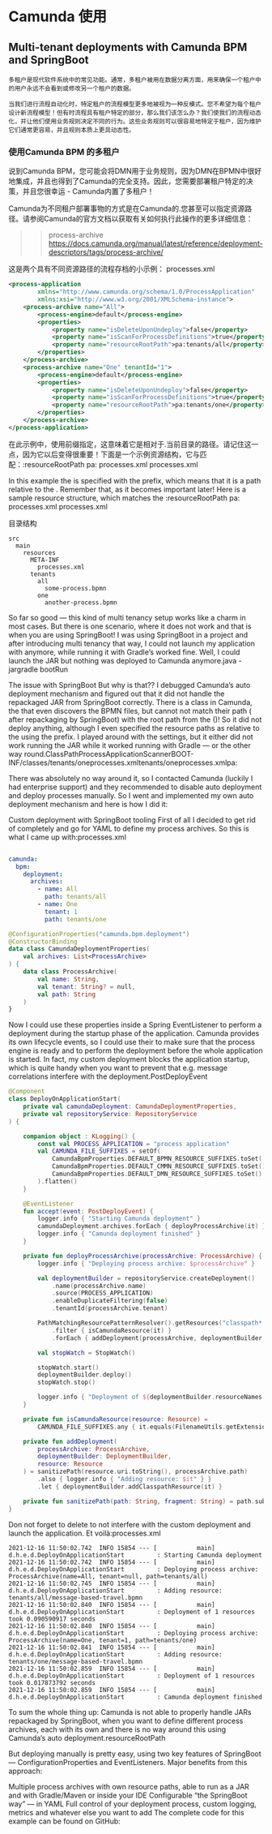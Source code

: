 # Camunda  使用

## Multi-tenant deployments with Camunda BPM and SpringBoot

    多租户是现代软件系统中的常见功能。通常，多租户被用在数据分离方面，用来确保一个租户中的用户永远不会看到或修改另一个租户的数据。

    当我们进行流程自动化时，特定租户的流程模型更多地被视为一种反模式。您不希望为每个租户设计新流程模型！但有时流程具有租户特定的部分，那么我们该怎么办？我们使我们的流程动态化，并让他们使用业务规则决定不同的行为。这些业务规则可以很容易地特定于租户，因为维护它们通常更容易，并且规则本质上更具动态性。

### 使用Camunda BPM 的多租户

  说到Camunda BPM，您可能会将DMN用于业务规则，因为DMN在BPMN中很好地集成，并且也得到了Camunda的完全支持。因此，您需要部署租户特定的决策，并且您很幸运 - Camunda内置了多租户！

  Camunda为不同租户部署事物的方式是在Camunda的.您甚至可以指定资源路径。请参阅Camunda的官方文档以获取有关如何执行此操作的更多详细信息：

  >> process-archive  <https://docs.camunda.org/manual/latest/reference/deployment-descriptors/tags/process-archive/>

这是两个具有不同资源路径的流程存档的小示例：
processes.xml

```xml
<process-application
        xmlns="http://www.camunda.org/schema/1.0/ProcessApplication"
        xmlns:xsi="http://www.w3.org/2001/XMLSchema-instance">
    <process-archive name="All">
        <process-engine>default</process-engine>
        <properties>
            <property name="isDeleteUponUndeploy">false</property>
            <property name="isScanForProcessDefinitions">true</property>
            <property name="resourceRootPath">pa:tenants/all</property>
        </properties>
    </process-archive>
    <process-archive name="One" tenantId="1">
        <process-engine>default</process-engine>
        <properties>
            <property name="isDeleteUponUndeploy">false</property>
            <property name="isScanForProcessDefinitions">true</property>
            <property name="resourceRootPath">pa:tenants/one</property>
        </properties>
    </process-archive>
</process-application>
```

在此示例中，使用前缀指定，这意味着它是相对于.当前目录的路径。请记住这一点，因为它以后变得很重要！下面是一个示例资源结构，它与匹配：:resourceRootPath pa: processes.xml processes.xml

In this example the is specified with the prefix, which means that it is a path relative to the . Remember that, as it becomes important later! Here is a sample resource structure, which matches the :resourceRootPath pa: processes.xml processes.xml

目录结构

```
src
  main
    resources
      META-INF
        processes.xml   
      tenants
        all
          some-process.bpmn
        one
          another-process.bpmn
```

So far so good — this kind of multi tenancy setup works like a charm in most cases. But there is one scenario, where it does not work and that is when you are using SpringBoot! I was using SpringBoot in a project and after introducing multi tenancy that way, I could not launch my application with anymore, while running it with Gradle’s worked fine. Well, I could launch the JAR but nothing was deployed to Camunda anymore.java -jargradle bootRun

The issue with SpringBoot
But why is that?? I debugged Camunda’s auto deployment mechanism and figured out that it did not handle the repackaged JAR from SpringBoot correctly. There is a class in Camunda, the that even discovers the BPMN files, but cannot not match their path ( after repackaging by SpringBoot) with the root path from the ()! So it did not deploy anything, although I even specified the resource paths as relative to the using the prefix. I played around with the settings, but it either did not work running the JAR while it worked running with Gradle — or the other way round.ClassPathProcessApplicationScannerBOOT-INF/classes/tenants/oneprocesses.xmltenants/oneprocesses.xmlpa:

There was absolutely no way around it, so I contacted Camunda (luckily I had enterprise support) and they recommended to disable auto deployment and deploy processes manually. So I went and implemented my own auto deployment mechanism and here is how I did it:

Custom deployment with SpringBoot tooling
First of all I decided to get rid of completely and go for YAML to define my process archives. So this is what I came up with:processes.xml



```application.yaml 

camunda:
  bpm:
    deployment:
      archives:
        - name: All
          path: tenants/all
        - name: One
          tenant: 1
          path: tenants/one
```

```CamundaDeploymentProperties.kt 
@ConfigurationProperties("camunda.bpm.deployment")
@ConstructorBinding
data class CamundaDeploymentProperties(
    val archives: List<ProcessArchive>
) {
    data class ProcessArchive(
        val name: String,
        val tenant: String? = null,
        val path: String
    )
}
```

Now I could use these properties inside a Spring EventListener to perform a deployment during the startup phase of the application. Camunda provides its own lifecycle events, so I could use their to make sure that the process engine is ready and to perform the deployment before the whole application is started. In fact, my custom deployment blocks the application startup, which is quite handy when you want to prevent that e.g. message correlations interfere with the deployment.PostDeployEvent

```DeployOnApplicationStart.kt 
@Component
class DeployOnApplicationStart(
    private val camundaDeployment: CamundaDeploymentProperties,
    private val repositoryService: RepositoryService
) {

    companion object : KLogging() {
        const val PROCESS_APPLICATION = "process application"
        val CAMUNDA_FILE_SUFFIXES = setOf(
            CamundaBpmProperties.DEFAULT_BPMN_RESOURCE_SUFFIXES.toSet(),
            CamundaBpmProperties.DEFAULT_CMMN_RESOURCE_SUFFIXES.toSet(),
            CamundaBpmProperties.DEFAULT_DMN_RESOURCE_SUFFIXES.toSet()
        ).flatten()
    }

    @EventListener
    fun accept(event: PostDeployEvent) {
        logger.info { "Starting Camunda deployment" }
        camundaDeployment.archives.forEach { deployProcessArchive(it) }
        logger.info { "Camunda deployment finished" }
    }

    private fun deployProcessArchive(processArchive: ProcessArchive) {
        logger.info { "Deploying process archive: $processArchive" }

        val deploymentBuilder = repositoryService.createDeployment()
            .name(processArchive.name)
            .source(PROCESS_APPLICATION)
            .enableDuplicateFiltering(false)
            .tenantId(processArchive.tenant)

        PathMatchingResourcePatternResolver().getResources("classpath*:${processArchive.path}/**/*.*")
            .filter { isCamundaResource(it) }
            .forEach { addDeployment(processArchive, deploymentBuilder, it) }

        val stopWatch = StopWatch()

        stopWatch.start()
        deploymentBuilder.deploy()
        stopWatch.stop()

        logger.info { "Deployment of ${deploymentBuilder.resourceNames.size} resources took ${stopWatch.totalTimeSeconds} seconds" }
    }

    private fun isCamundaResource(resource: Resource) =
        CAMUNDA_FILE_SUFFIXES.any { it.equals(FilenameUtils.getExtension(resource.filename)) }

    private fun addDeployment(
        processArchive: ProcessArchive,
        deploymentBuilder: DeploymentBuilder,
        resource: Resource
    ) = sanitizePath(resource.uri.toString(), processArchive.path)
        .also { logger.info { "Adding resource: $it" } }
        .let { deploymentBuilder.addClasspathResource(it) }

    private fun sanitizePath(path: String, fragment: String) = path.substring(path.indexOf(fragment))
}
```

Don not forget to delete to not interfere with the custom deployment and launch the application. Et voilà:processes.xml

```
2021-12-16 11:50:02.742  INFO 15854 --- [           main] d.h.e.d.DeployOnApplicationStart         : Starting Camunda deployment
2021-12-16 11:50:02.742  INFO 15854 --- [           main] d.h.e.d.DeployOnApplicationStart         : Deploying process archive: ProcessArchive(name=All, tenant=null, path=tenants/all)
2021-12-16 11:50:02.745  INFO 15854 --- [           main] d.h.e.d.DeployOnApplicationStart         : Adding resource: tenants/all/message-based-travel.bpmn
2021-12-16 11:50:02.840  INFO 15854 --- [           main] d.h.e.d.DeployOnApplicationStart         : Deployment of 1 resources took 0.090590917 seconds
2021-12-16 11:50:02.840  INFO 15854 --- [           main] d.h.e.d.DeployOnApplicationStart         : Deploying process archive: ProcessArchive(name=One, tenant=1, path=tenants/one)
2021-12-16 11:50:02.841  INFO 15854 --- [           main] d.h.e.d.DeployOnApplicationStart         : Adding resource: tenants/one/message-based-travel.bpmn
2021-12-16 11:50:02.859  INFO 15854 --- [           main] d.h.e.d.DeployOnApplicationStart         : Deployment of 1 resources took 0.017873792 seconds
2021-12-16 11:50:02.859  INFO 15854 --- [           main] d.h.e.d.DeployOnApplicationStart         : Camunda deployment finished
```

To sum the whole thing up: Camunda is not able to properly handle JARs repackaged by SpringBoot, when you want to define different process archives, each with its own and there is no way around this using Camunda’s auto deployment.resourceRootPath

But deploying manually is pretty easy, using two key features of SpringBoot — ConfigurationProperties and EventListeners. Major benefits from this approach:

Multiple process archives with own resource paths, able to run as a JAR and with Gradle/Maven or inside your IDE
Configurable “the SpringBoot way” — in YAML
Full control of your deployment process, custom logging, metrics and whatever else you want to add
The complete code for this example can be found on GitHub:

